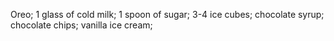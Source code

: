 Oreo;
1 glass of cold milk;
1 spoon of sugar;
3-4 ice cubes;
chocolate syrup;
chocolate chips;
vanilla ice cream;
